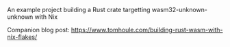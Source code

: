  An example project building a Rust crate targetting wasm32-unknown-unknown with Nix 

 Companion blog post: https://www.tomhoule.com/building-rust-wasm-with-nix-flakes/
